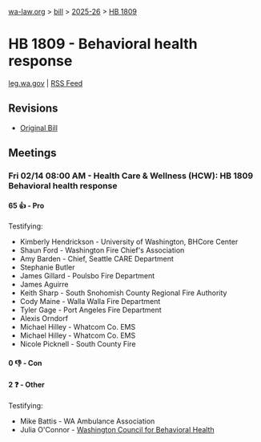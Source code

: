 [wa-law.org](/) > [bill](/bill/) > [2025-26](/bill/2025-26/) > [HB 1809](/bill/2025-26/hb/1809/)

# HB 1809 - Behavioral health response
[leg.wa.gov](https://app.leg.wa.gov/billsummary?BillNumber=1809&Year=2025&Initiative=false) | [RSS Feed](./rss.xml)

## Revisions
* [Original Bill](1/)

## Meetings
### Fri 02/14 08:00 AM - Health Care & Wellness (HCW): HB 1809 Behavioral health response
#### 65 👍 - Pro
Testifying:
* Kimberly Hendrickson - University of Washington, BHCore Center
* Shaun Ford - Washington Fire Chief's Association
* Amy Barden - Chief, Seattle CARE Department
* Stephanie Butler
* James Gillard - Poulsbo Fire Department
* James Aguirre
* Keith Sharp - South Snohomish County Regional Fire Authority
* Cody Maine - Walla Walla Fire Department
* Tyler Gage - Port Angeles Fire Department
* Alexis Orndorf
* Michael Hilley - Whatcom Co. EMS
* Michael Hilley - Whatcom Co. EMS
* Nicole Picknell - South County Fire

#### 0 👎 - Con

#### 2 ❓ - Other
Testifying:
* Mike Battis - WA Ambulance Association
* Julia O'Connor - [Washington Council for Behavioral Health](/org/washington_council_for_behavioral_health/)
